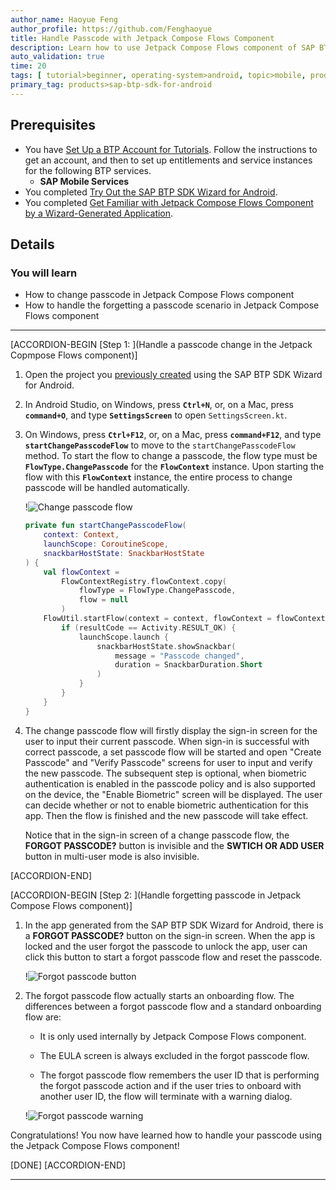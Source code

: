 ```yaml
---
author_name: Haoyue Feng
author_profile: https://github.com/Fenghaoyue
title: Handle Passcode with Jetpack Compose Flows Component
description: Learn how to use Jetpack Compose Flows component of SAP BTP SDK for Android to handle passcode change and forgetting passcode scenarios.
auto_validation: true
time: 20
tags: [ tutorial>beginner, operating-system>android, topic>mobile, products>sap-business-technology-platform]
primary_tag: products>sap-btp-sdk-for-android
---
```


## Prerequisites
- You have [Set Up a BTP Account for Tutorials](group.btp-setup). Follow the instructions to get an account, and then to set up entitlements and service instances for the following BTP services.
    - **SAP Mobile Services**
- You completed [Try Out the SAP BTP SDK Wizard for Android](sdk-android-wizard-app).
- You completed [ Get Familiar with Jetpack Compose Flows Component by a Wizard-Generated Application](sdk-android-flowsjc-wizard).

## Details
### You will learn
  - How to change passcode in Jetpack Compose Flows component
  - How to handle the forgetting a passcode scenario in Jetpack Compose Flows component

---

[ACCORDION-BEGIN [Step 1: ](Handle a passcode change in the Jetpack Copmpose Flows component)]

1.  Open the project you [previously created](sdk-android-wizard-app) using the SAP BTP SDK Wizard for Android.

2.  In Android Studio, on Windows, press **`Ctrl+N`**, or, on a Mac, press **`command+O`**, and type **`SettingsScreen`** to open `SettingsScreen.kt`.

3.  On Windows, press **`Ctrl+F12`**, or, on a Mac, press **`command+F12`**, and type **`startChangePasscodeFlow`** to move to the `startChangePasscodeFlow` method. To start the flow to change a passcode, the flow type must be **`FlowType.ChangePasscode`** for the **`FlowContext`** instance. Upon starting the flow with this **`FlowContext`** instance, the entire process to change passcode will be handled automatically.

    !![Change passcode flow](change-passcode-kotlin.png)

    ```Kotlin
    private fun startChangePasscodeFlow(
        context: Context,
        launchScope: CoroutineScope,
        snackbarHostState: SnackbarHostState
    ) {
        val flowContext =
            FlowContextRegistry.flowContext.copy(
                flowType = FlowType.ChangePasscode,
                flow = null
            )
        FlowUtil.startFlow(context = context, flowContext = flowContext) { resultCode, _ ->
            if (resultCode == Activity.RESULT_OK) {
                launchScope.launch {
                    snackbarHostState.showSnackbar(
                        message = "Passcode changed",
                        duration = SnackbarDuration.Short
                    )
                }
            }
        }
    }
    ```

4.  The change passcode flow will firstly display the sign-in screen for the user to input their current passcode. When sign-in is successful with correct passcode, a set passcode flow will be started and open "Create Passcode" and "Verify Passcode" screens for user to input and verify the new passcode. The subsequent step is optional, when biometric authentication is enabled in the passcode policy and is also supported on the device, the "Enable Biometric" screen will be displayed. The user can decide whether or not to enable biometric authentication for this app. Then the flow is finished and the new passcode will take effect.

    Notice that in the sign-in screen of a change passcode flow, the **FORGOT PASSCODE?** button is invisible and the **SWTICH OR ADD USER** button in multi-user mode is also invisible.

[ACCORDION-END]

[ACCORDION-BEGIN [Step 2: ](Handle forgetting passcode in Jetpack Compose Flows component)]

1.  In the app generated from the SAP BTP SDK Wizard for Android, there is a **FORGOT PASSCODE?** button on the sign-in screen. When the app is locked and the user forgot the passcode to unlock the app, user can click this button to start a forgot passcode flow and reset the passcode.

    !![Forgot passcode button](forget-passcode-button.png)

2.  The forgot passcode flow actually starts an onboarding flow. The differences between a forgot passcode flow and a standard onboarding flow are:

    - It is only used internally by Jetpack Compose Flows component.

    - The EULA screen is always excluded in the forgot passcode flow.

    - The forgot passcode flow remembers the user ID that is performing the forgot passcode action and if the user tries to onboard with another user ID, the flow will terminate with a warning dialog.

    !![Forgot passcode warning](forget-passcode-warning.png)

Congratulations! You now have learned how to handle your passcode using the Jetpack Compose Flows component!

[DONE]
[ACCORDION-END]

---
